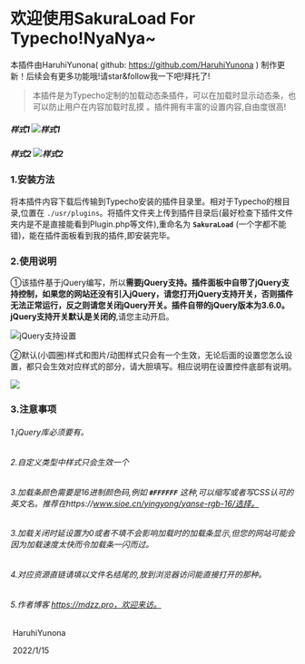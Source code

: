 # 欢迎使用SakuraLoad For Typecho!NyaNya~

本插件由HaruhiYunona( github: https://github.com/HaruhiYunona ) 制作更新！后续会有更多功能哦!请star&follow我一下吧!拜托了!

> 本插件是为Typecho定制的加载动态条插件，可以在加载时显示动态条，也可以防止用户在内容加载时乱摸 。插件拥有丰富的设置内容,自由度很高!

##### 样式1    ![样式1](https://tva2.sinaimg.cn/large/0088jPZqly1gyeagsuv04j3052050mxa.jpg)

##### 样式2   ![样式2](https://tva2.sinaimg.cn/large/0088jPZqly1gyeagt5ogcj304r03saam.jpg)



### 1.安装方法

将本插件内容下载后传输到Typecho安装的插件目录里。相对于Typecho的根目录,位置在 `./usr/plugins`。将插件文件夹上传到插件目录后(最好检查下插件文件夹内是不是直接能看到Plugin.php等文件),重命名为   **`SakuraLoad`**   (一个字都不能错)，能在插件面板看到我的插件,即安装完毕。



### 2.使用说明

①该插件基于jQuery编写，所以**需要jQuery支持。**插件面板中自带了jQuery支持控制，如果您的网站还没有引入jQuery，请您打开jQuery支持开关，否则插件无法正常运行，反之则请您关闭jQuery开关。插件自带的jQuery版本为3.6.0。jQuery支持开关**默认是关闭的**,请您主动开启。

![jQuery支持设置](https://tva2.sinaimg.cn/large/0088jPZqly1gyeagtfhlgj30rk03sabw.jpg)

②默认(小圆圈)样式和图片/动图样式只会有一个生效，无论后面的设置您怎么设置，都只会生效对应样式的部分，请大胆填写。相应说明在设置控件底部有说明。

![](https://tva2.sinaimg.cn/large/0088jPZqly1gyeagtaeekj30re0phtg3.jpg)

### 3.注意事项

###### 1.jQuery库必须要有。

###### 2.自定义类型中样式只会生效一个

###### 3.加载条颜色需要是16进制颜色码,例如 **`#FFFFFF`** 这种,可以缩写或者写CSS认可的英文名。推荐在https://www.sioe.cn/yingyong/yanse-rgb-16/选择。

###### 3.加载关闭时延设置为0或者不填不会影响加载时的加载条显示,但您的网站可能会因为加载速度太快而令加载条一闪而过。

###### 4.对应资源直链请填以文件名结尾的,放到浏览器访问能直接打开的那种。

###### 5.作者博客 https://mdzz.pro，欢迎来访。



​                                                                                                                                                                                 HaruhiYunona

​                                                                                                                                                                                        2022/1/15